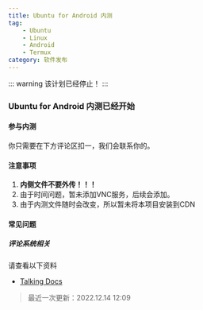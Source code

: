 ```yaml
---
title: Ubuntu for Android 内测
tag: 
    - Ubuntu
    - Linux
    - Android
    - Termux
category: 软件发布
---
```


::: warning 
该计划已经停止！
:::
### Ubuntu for Android 内测已经开始
#### 参与内测
你只需要在下方评论区扣一，我们会联系你的。

#### 注意事项
1. **内侧文件不要外传！！！**
2. 由于时间问题，暂未添加VNC服务，后续会添加。
3. 由于内测文件随时会改变，所以暂未将本项目安装到CDN

#### 常见问题
##### 评论系统相关
请查看以下资料

- [Talking Docs](/docs/talking/)

> 最近一次更新：2022.12.14 12:09

<Share colorful />
